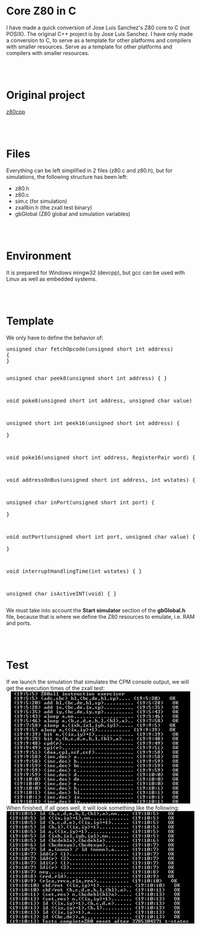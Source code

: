 # Core Z80 in C
I have made a quick conversion of Jose Luis Sanchez's Z80 core to C (not POSIX).
The original C++ project is by Jose Luis Sanchez. I have only made a conversion to C, to serve as a template for other platforms and compilers with smaller resources.
 Serve as a template for other platforms and compilers with smaller resources.

<br><br>
<h1>Original project</h1>
<a href='https://github.com/jsanchezv/z80cpp'>z80cpp</a></li>


<br><br>
<h1>Files</h1>
Everything can be left simplified in 2 files (z80.c and z80.h), but for simulations, the following structure has been left:
<ul>
 <li>z80.h</li>
 <li>z80.c</li>
 <li>sim.c (for simulation)</li>
 <li>zxallbin.h (the zxall test binary)</li>
 <li>gbGlobal (Z80 global and simulation variables)</li>
</ul>


<br><br>
<h1>Environment</h1>
It is prepared for Windows mingw32 (devcpp), but gcc can be used with Linux as well as embedded systems.

<br><br>
<h1>Template</h1>
We only have to define the behavior of:
<pre>
unsigned char fetchOpcode(unsigned short int address)
{
}

unsigned char peek8(unsigned short int address)
{
}

void poke8(unsigned short int address, unsigned char value)
{
}

unsigned short int peek16(unsigned short int address)
{   
}

void poke16(unsigned short int address, RegisterPair word)
{
}

void addressOnBus(unsigned short int address, int wstates)
{
}

unsigned char inPort(unsigned short int port)
{    
}

void outPort(unsigned short int port, unsigned char value)
{    
}

void interruptHandlingTime(int wstates)
{
}

unsigned char isActiveINT(void)
{
}
</pre>
We must take into account the <b>Start simulator</b> section of the <b>gbGlobal.h</b> file, because that is where we define the Z80 resources to emulate, i.e. RAM and ports.


<br><br>
<h1>Test</h1>
If we launch the simulation that simulates the CPM console output, we will get the execution times of the zxall test:
<center><img src='https://raw.githubusercontent.com/rpsubc8/z80coreJLSc/main/preview/previewzxall1.gif'></center>
When finished, if all goes well, it will look something like the following:
<center><img src='https://raw.githubusercontent.com/rpsubc8/z80coreJLSc/main/preview/previewzxall2.gif'></center>
